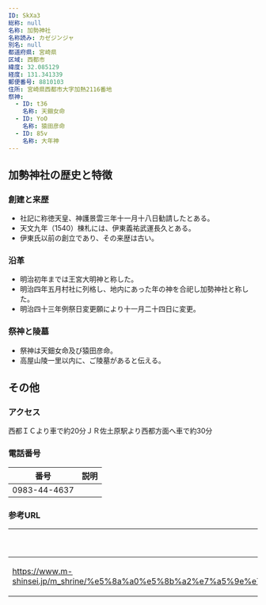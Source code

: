 ```yaml
---
ID: SkXa3
総称: null
名称: 加勢神社
名称読み: カゼジンジャ
別名: null
都道府県: 宮崎県
区域: 西都市
緯度: 32.085129
経度: 131.341339
郵便番号: 8810103
住所: 宮崎県西都市大字加熱2116番地
祭神:
  - ID: t36
    名称: 天鈿女命
  - ID: YoO
    名称: 猿田彦命
  - ID: 85v
    名称: 大年神
---
```


## 加勢神社の歴史と特徴

### 創建と来歴

- 社記に称徳天皇、神護景雲三年十一月十八日勧請したとある。
- 天文九年（1540）棟札には、伊東義祐武運長久とある。
- 伊東氏以前の創立であり、その来歴は古い。

### 沿革

- 明治初年までは王宮大明神と称した。
- 明治四年五月村社に列格し、地内にあった年の神を合祀し加勢神社と称した。
- 明治四十三年例祭日変更願により十一月二十四日に変更。

### 祭神と陵墓

- 祭神は天鈿女命及び猿田彦命。
- 高屋山陵一里以内に、ご陵墓があると伝える。

## その他

### アクセス

西都ＩＣより車で約20分ＪＲ佐土原駅より西都方面へ車で約30分

### 電話番号

| 番号         | 説明 |
| ------------ | ---- |
| 0983-44-4637 |      |

### 参考URL

| URL                                                                                                                                             | 説明   |
| ----------------------------------------------------------------------------------------------------------------------------------------------- | ------ |
| https://www.m-shinsei.jp/m_shrine/%e5%8a%a0%e5%8b%a2%e7%a5%9e%e7%a4%be%ef%bc%88%e3%81%8b%e3%81%9c%e3%81%98%e3%82%93%e3%81%98%e3%82%83%ef%bc%89/ | 神社庁 |

